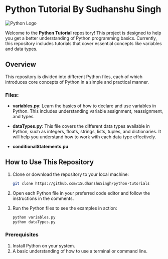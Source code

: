 # Python Tutorial By Sudhanshu Singh

![Python Logo](https://upload.wikimedia.org/wikipedia/commons/c/c3/Python-logo-notext.svg)

Welcome to the **Python Tutorial** repository! This project is designed to help you get a better understanding of Python programming basics. Currently, this repository includes tutorials that cover essential concepts like variables and data types.

## Overview

This repository is divided into different Python files, each of which introduces core concepts of Python in a simple and practical manner.

### Files:

- **variables.py**: Learn the basics of how to declare and use variables in Python. This includes understanding variable assignment, reassignment, and types.
  
- **dataTypes.py**: This file covers the different data types available in Python, such as integers, floats, strings, lists, tuples, and dictionaries. It will help you understand how to work with each data type effectively.

- **conditionalStatements.pu**

## How to Use This Repository

1. Clone or download the repository to your local machine:

   ```bash
   git clone https://github.com/1SudhanshuSingh/python-tutorials

2. Open each Python file in your preferred code editor and follow the instructions in the comments.

3. Run the Python files to see the examples in action:
    ```bash
    python variables.py
    python dataTypes.py

### Prerequisites

1. Install Python on your system.
2. A basic understanding of how to use a terminal or command line.
